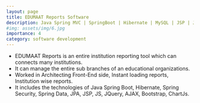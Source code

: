 ```yaml
---
layout: page
title: EDUMAAT Reports Software
description: Java Spring MVC | SpringBoot | Hibernate | MySQL | JSP | JD Software
#img: assets/img/6.jpg
importance: 4
category: software development
---
```


* EDUMAAT Reports is an entire institution reporting tool which can connects many institutions.
* It can manage the entire sub branches of an educational organizations.
* Worked in Architecting Front-End side, Instant loading reports, Institution wise reports.
* It includes the technologies of Java Spring Boot, Hibernate, Spring Security, Spring Data, JPA, JSP, JS, JQuery, AJAX, Bootstrap, ChartJs.